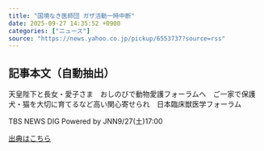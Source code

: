 ```yaml
---
title: "国境なき医師団 ガザ活動一時中断"
date: 2025-09-27 14:35:52 +0900
categories: ["ニュース"]
source: "https://news.yahoo.co.jp/pickup/6553737?source=rss"
---
```


## 記事本文（自動抽出）
<div><div class="sc-1t7ra5j-6 hhriyT"><p class="sc-1t7ra5j-7 casbUp">天皇陛下と長女・愛子さま　おしのびで動物愛護フォーラムへ　ご一家で保護犬・猫を大切に育てるなど高い関心寄せられ　日本臨床獣医学フォーラム</p><p class="sc-1t7ra5j-8 bVxZvL"><span class="sc-1t7ra5j-9 dIJJqB">TBS NEWS DIG Powered by JNN</span><time><span class="sc-1t7ra5j-10 cfHAOL">9/27(土)</span><span class="sc-1t7ra5j-10 cfHAOL">17:00</span></time></p></div></div>

[出典はこちら](https://news.yahoo.co.jp/pickup/6553737?source=rss)
